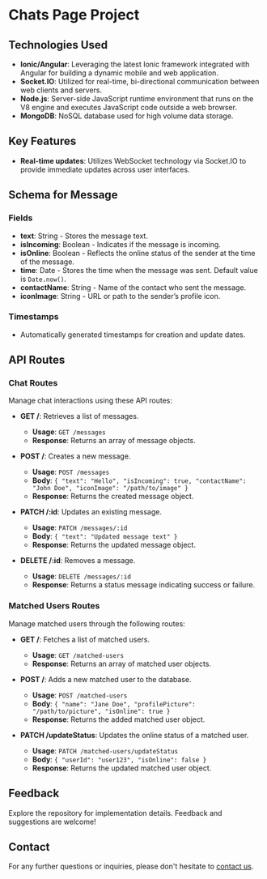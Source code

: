 # Chats Page Project

## Technologies Used

- **Ionic/Angular**: Leveraging the latest Ionic framework integrated with Angular for building a dynamic mobile and web application.
- **Socket.IO**: Utilized for real-time, bi-directional communication between web clients and servers.
- **Node.js**: Server-side JavaScript runtime environment that runs on the V8 engine and executes JavaScript code outside a web browser.
- **MongoDB**: NoSQL database used for high volume data storage.

## Key Features

- **Real-time updates**: Utilizes WebSocket technology via Socket.IO to provide immediate updates across user interfaces.

## Schema for Message

### Fields

- **text**: String - Stores the message text.
- **isIncoming**: Boolean - Indicates if the message is incoming.
- **isOnline**: Boolean - Reflects the online status of the sender at the time of the message.
- **time**: Date - Stores the time when the message was sent. Default value is `Date.now()`.
- **contactName**: String - Name of the contact who sent the message.
- **iconImage**: String - URL or path to the sender’s profile icon.

### Timestamps

- Automatically generated timestamps for creation and update dates.

## API Routes

### Chat Routes

Manage chat interactions using these API routes:

- **GET /**: Retrieves a list of messages.

  - **Usage**: `GET /messages`
  - **Response**: Returns an array of message objects.

- **POST /**: Creates a new message.

  - **Usage**: `POST /messages`
  - **Body**: `{ "text": "Hello", "isIncoming": true, "contactName": "John Doe", "iconImage": "/path/to/image" }`
  - **Response**: Returns the created message object.

- **PATCH /:id**: Updates an existing message.

  - **Usage**: `PATCH /messages/:id`
  - **Body**: `{ "text": "Updated message text" }`
  - **Response**: Returns the updated message object.

- **DELETE /:id**: Removes a message.
  - **Usage**: `DELETE /messages/:id`
  - **Response**: Returns a status message indicating success or failure.

### Matched Users Routes

Manage matched users through the following routes:

- **GET /**: Fetches a list of matched users.

  - **Usage**: `GET /matched-users`
  - **Response**: Returns an array of matched user objects.

- **POST /**: Adds a new matched user to the database.

  - **Usage**: `POST /matched-users`
  - **Body**: `{ "name": "Jane Doe", "profilePicture": "/path/to/picture", "isOnline": true }`
  - **Response**: Returns the added matched user object.

- **PATCH /updateStatus**: Updates the online status of a matched user.
  - **Usage**: `PATCH /matched-users/updateStatus`
  - **Body**: `{ "userId": "user123", "isOnline": false }`
  - **Response**: Returns the updated matched user object.

## Feedback

Explore the repository for implementation details. Feedback and suggestions are welcome!

## Contact

For any further questions or inquiries, please don't hesitate to [contact us](mailto:email@example.com).
